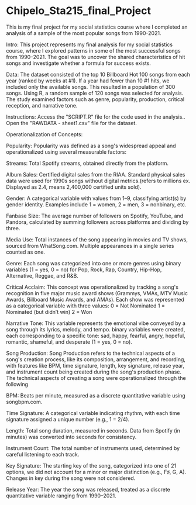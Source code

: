# Chipelo_Sta215_final_Project

This is my final project for my social statistics course where I completed an analysis of a sample of the most popular songs from 1990-2021.

Intro: This project represents my final analysis for my social statistics course, where I explored patterns in some of the most successful songs from 1990–2021. The goal was to uncover the shared characteristics of hit songs and investigate whether a formula for success exists.

Data: The dataset consisted of the top 10 Billboard Hot 100 songs from each year (ranked by weeks at #1). If a year had fewer than 10 #1 hits, we included only the available songs. This resulted in a population of 300 songs. Using R, a random sample of 120 songs was selected for analysis. The study examined factors such as genre, popularity, production, critical reception, and narrative tone.

Instructions: Access the "SCRIPT.R" file for the code used in the analysis.. Open the "RAWDATA - sheet1.csv" file for the dataset.

Operationalization of Concepts:

Popularity: Popularity was defined as a song's widespread appeal and operationalized using several measurable factors:

Streams: Total Spotify streams, obtained directly from the platform.

Album Sales: Certified digital sales from the RIAA. Standard physical sales data were used for 1990s songs without digital metrics.(refers to millions ex. Displayed as 2.4, means 2,400,000 certified units sold).

Gender: A categorical variable with values from 1–9, classifying artist(s) by gender identity. Examples include 1 = women, 2 = men, 3 = nonbinary, etc.

Fanbase Size: The average number of followers on Spotify, YouTube, and Pandora, calculated by summing followers across platforms and dividing by three.

Media Use: Total instances of the song appearing in movies and TV shows, sourced from WhatSong.com. Multiple appearances in a single series counted as one. 

Genre: 
Each song was categorized into one or more genres using binary variables (1 = yes, 0 = no) for Pop, Rock, Rap, Country, Hip-Hop, Alternative, Reggae, and R&B. 

Critical Acclaim: 
This concept was operationalized by tracking a song's recognition in five major music award shows (Grammys, VMAs, MTV Music Awards, Billboard Music Awards, and AMAs). Each show was represented as a categorical variable with three values:
0 = Not Nominated
1 = Nominated (but didn’t win)
2 = Won

Narrative Tone: 
This variable represents the emotional vibe conveyed by a song through its lyrics, melody,  and tempo. binary variables were created, each corresponding to a specific tone: sad, happy, fearful, angry,  hopeful, romantic, shameful, and desperate (1 = yes, 0 = no).

Song Production: 
Song Production refers to the technical aspects of a song's creation process, like its  composition, arrangement, and recording, with features like BPM, time signature, length, key signature, release year, and instrument count being created during the song's production phase. The technical aspects of creating a song were operationalized through the following 

BPM: Beats per minute, measured as a discrete quantitative variable using songbpm.com.

Time Signature: A categorical variable indicating rhythm, with each time signature assigned a unique number (e.g., 1 = 2/4).

Length: Total song duration, measured in seconds. Data from Spotify (in minutes) was converted into seconds for consistency.

Instrument Count: The total number of instruments used, determined by careful listening to each track.

Key Signature: The starting key of the song, categorized into one of 21 options, we did not account for a minor or major distinction (e.g., F♯, G, A). Changes in key during the song were not considered.

Release Year: The year the song was released, treated as a discrete quantitative variable ranging from 1990–2021.

